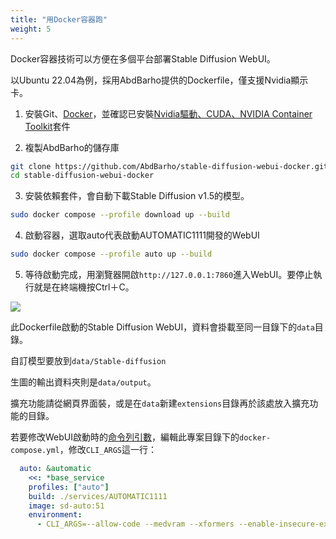 ```yaml
---
title: "用Docker容器跑"
weight: 5
---
```


Docker容器技術可以方便在多個平台部署Stable Diffusion WebUI。

以Ubuntu 22.04為例，採用AbdBarho提供的Dockerfile，僅支援Nvidia顯示卡。

1. 安裝Git、[Docker](https://docs.docker.com/engine/)，並確認已安裝[Nvidia驅動、CUDA、NVIDIA Container Toolkit](https://ivonblog.com/posts/ubuntu-install-nvidia-drivers/)套件

2. 複製AbdBarho的儲存庫
```bash
git clone https://github.com/AbdBarho/stable-diffusion-webui-docker.git
cd stable-diffusion-webui-docker
```

3. 安裝依賴套件，會自動下載Stable Diffusion v1.5的模型。
```bash
sudo docker compose --profile download up --build
```

4. 啟動容器，選取auto代表啟動AUTOMATIC1111開發的WebUI
```bash
sudo docker compose --profile auto up --build
```

5. 等待啟動完成，用瀏覽器開啟`http://127.0.0.1:7860`進入WebUI。要停止執行就是在終端機按Ctrl＋C。

![](../../images/Screenshot_20230421_131029.webp)

此Dockerfile啟動的Stable Diffusion WebUI，資料會掛載至同一目錄下的`data`目錄。

自訂模型要放到`data/Stable-diffusion`

生圖的輸出資料夾則是`data/output`。

擴充功能請從網頁界面裝，或是在`data`新建`extensions`目錄再於該處放入擴充功能的目錄。

若要修改WebUI啟動時的[命令列引數](../installation/command-line-arguments-and-settings/)，編輯此專案目錄下的`docker-compose.yml`，修改`CLI_ARGS`這一行：
```yaml
  auto: &automatic
    <<: *base_service
    profiles: ["auto"]
    build: ./services/AUTOMATIC1111
    image: sd-auto:51
    environment:
      - CLI_ARGS=--allow-code --medvram --xformers --enable-insecure-extension-access --api
```
